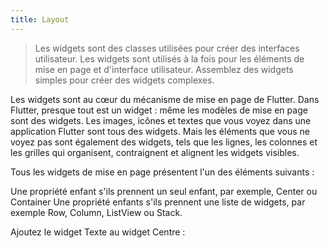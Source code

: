 ```yaml
---
title: Layout
---
```


> Les widgets sont des classes utilisées pour créer des interfaces utilisateur.
Les widgets sont utilisés à la fois pour les éléments de mise en page et d'interface utilisateur.
Assemblez des widgets simples pour créer des widgets complexes.

Les widgets sont au cœur du mécanisme de mise en page de Flutter. Dans Flutter, presque tout est un widget : même les modèles de mise en page sont des widgets. Les images, icônes et textes que vous voyez dans une application Flutter sont tous des widgets. Mais les éléments que vous ne voyez pas sont également des widgets, tels que les lignes, les colonnes et les grilles qui organisent, contraignent et alignent les widgets visibles.

Tous les widgets de mise en page présentent l'un des éléments suivants :

 Une propriété enfant s'ils prennent un seul enfant, par exemple, Center ou Container
 Une propriété enfants s'ils prennent une liste de widgets, par exemple Row, Column, ListView ou Stack.

Ajoutez le widget Texte au widget Centre :
